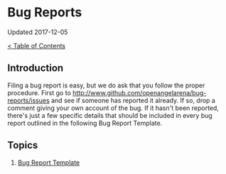 # Bug Reports

Updated 2017-12-05

[< Table of Contents][0]

## Introduction

Filing a bug report is easy, but we do ask that you follow the proper procedure. First go to http://www.github.com/openangelarena/bug-reports/issues and see if someone has reported it already. If so, drop a comment giving your own account of the bug. If it hasn't been reported, there's just a few specific details that should be included in every bug report outlined in the following Bug Report Template.

## Topics

1. [Bug Report Template][1]

[0]: README.md
[1]: bug-report-template.md
